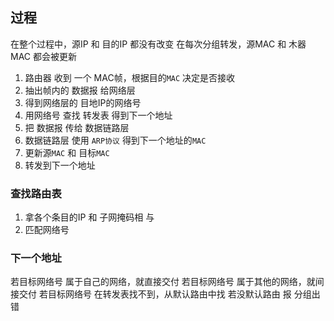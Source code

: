 ##  过程
在整个过程中，源IP 和 目的IP 都没有改变
在每次分组转发，源MAC 和 木器MAC 都会被更新

1. 路由器 收到 一个 MAC帧，根据目的`MAC` 决定是否接收
2. 抽出帧内的 数据报 给网络层
3. 得到网络层的 目地IP的网络号
4. 用网络号 查找 转发表 得到下一个地址
5. 把 数据报 传给 数据链路层
6. 数据链路层 使用 `ARP协议` 得到下一个地址的`MAC`
7. 更新源`MAC` 和 目标`MAC`  
8. 转发到下一个地址 
 


###   查找路由表
1. 拿各个条目的IP 和 子网掩码相 与
2. 匹配网络号 



###   下一个地址
若目标网络号 属于自己的网络，就直接交付
若目标网络号 属于其他的网络，就间接交付
若目标网络号 在转发表找不到，从默认路由中找
若没默认路由 报 分组出错
